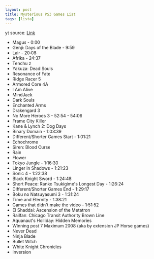 ```yaml
---
layout: post
title: Mysterious PS3 Games List
tags: [lista]
---
```


yt source: [Link](https://www.youtube.com/watch?v=aWLKc9LJ__A)
- Magus - 0:00 
- Genji: Days of the Blade - 9:59
- Lair - 20:08
- Afrika - 24:37
- Tenchu z
- Yakuza: Dead Souls
- Resonance of Fate
- Ridge Racer 5
- Armored Core 4A
- I Am Alive
- MindJack
- Dark Souls
- Enchanted Arms
- Drakengard 3
- No More Heroes 3 - 52:54 - 54:06
- Frame City Killer 
- Kane & Lynch 2: Dog Days
- Binary Domain - 1:03:39
- Different/Shorter Games Start - 1:01:21
- Echochrome 
- Siren: Blood Curse 
- Rain 
- Flower 
- Tokyo Jungle - 1:16:30
- Linger in Shadows - 1:21:23
- Sonic 4 - 1:22:38
- Black Knight Sword - 1:24:48
- Short Peace: Ranko Tsukigime's Longest Day - 1:26:24
- Different/Shorter Games End - 1:29:17
- Boku no Natsuyasumi 3 - 1:31:24
- Time and Eternity - 1:38:21
- Games that didn't make the video - 1:51:52
- El Shaddai: Ascension of the Metatron
- Railfan: Chicago Transit Authority Brown Line
- Aquanaut's Holliday: Hidden Memories
- Winning post 7 Maximum 2008  (aka by extension JP Horse games)
- Never Dead
- Ninja Blade
- Bullet Witch
- White Knight Chronicles
- Inversion